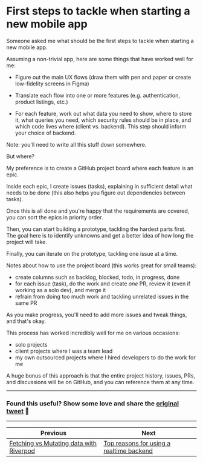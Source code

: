 # First steps to tackle when starting a new mobile app

Someone asked me what should be the first steps to tackle when starting a new mobile app.

Assuming a non-trivial app, here are some things that have worked well for me:

- Figure out the main UX flows (draw them with pen and paper or create low-fidelity screens in Figma)

- Translate each flow into one or more features (e.g. authentication, product listings, etc.)

- For each feature, work out what data you need to show, where to store it, what queries you need, which security rules should be in place, and which code lives where (client vs. backend). This step should inform your choice of backend.

Note: you'll need to write all this stuff down somewhere.

But where?

My preference is to create a GitHub project board where each feature is an epic.

Inside each epic, I create issues (tasks), explaining in sufficient detail what needs to be done (this also helps you figure out dependencies between tasks).

Once this is all done and you're happy that the requirements are covered, you can sort the epics in priority order.

Then, you can start building a prototype, tackling the hardest parts first. The goal here is to identify unknowns and get a better idea of how long the project will take.

Finally, you can iterate on the prototype, tackling one issue at a time.

Notes about how to use the project board (this works great for small teams):

- create columns such as backlog, blocked, todo, in progress, done
- for each issue (task), do the work and create *one* PR, review it (even if working as a solo dev), and merge it
- refrain from doing too much work and tackling unrelated issues in the same PR

As you make progress, you'll need to add more issues and tweak things, and that's okay.

This process has worked incredibly well for me on various occasions:
- solo projects
- client projects where I was a team lead
- my own outsourced projects where I hired developers to do the work for me

A huge bonus of this approach is that the entire project history, issues, PRs, and discussions will be on GitHub, and you can reference them at any time.

---

### Found this useful? Show some love and share the [original tweet](https://twitter.com/biz84/status/1706730796243939717) 🙏

---

| Previous | Next |
| -------- | ---- |
| [Fetching vs Mutating data with Riverpod](../0121-riverpod-fetch-vs-mutate-data/index.md) | [Top reasons for using a realtime backend](../0123-user-realtime-backend/index.md) |

<!-- TODO:REPLACE -->